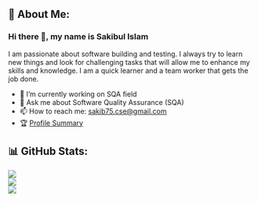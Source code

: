 
## 💫 About Me:
### Hi there 👋, my name is Sakibul Islam

I am passionate about software building and testing. I always try to learn new things and look for challenging tasks that will allow me to enhance my skills and knowledge. I am a quick learner and a team worker that gets the job done.

- 🔭 I’m currently working on SQA field
- 💬 Ask me about Software Quality Assurance (SQA)
- 📫 How to reach me: sakib75.cse@gmail.com
- 🏆 [Profile Summary](https://profile-summary-for-github.com/user/sakib-75)



## 📊 GitHub Stats:
![](https://github-readme-stats.vercel.app/api?username=sakib-75&theme=dark&hide_border=true&include_all_commits=true&count_private=true)<br/>
![](https://github-readme-streak-stats.herokuapp.com/?user=sakib-75&theme=dark&hide_border=true)<br/>
![](https://github-readme-stats.vercel.app/api/top-langs/?username=sakib-75&theme=dark&hide_border=true&include_all_commits=true&count_private=true&layout=compact)





